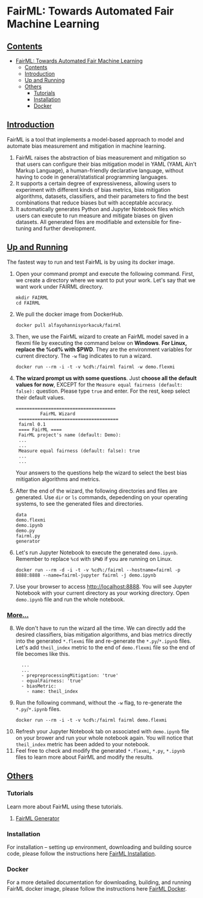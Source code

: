 # FairML: Towards Automated Fair Machine Learning


## [Contents](#Contents)

- [FairML: Towards Automated Fair Machine Learning](#fairml-towards-automated-fair-machine-learning)
  - [Contents](#contents)
  - [Introduction](#introduction)
  - [Up and Running](#up-and-running)
  - [Others](#others)
    - [Tutorials](#tutorials)
    - [Installation](#installation)
    - [Docker](#docker)

## [Introduction](#contents)

FairML is a tool that implements a model-based approach to model and automate bias measurement and mitigation in machine learning. 

1. FairML raises the abstraction of bias measurement and mitigation so that users can configure their bias mitigation model in YAML (YAML Ain't Markup Language), a human-friendly declarative language, without having to code in general/statistical programming languages.
2. It supports a certain degree of expressiveness, allowing users to experiment with different kinds of bias metrics, bias mitigation algorithms, datasets, classifiers, and their parameters to find the best combinations that reduce biases but with acceptable accuracy.
3. It automatically generates Python and Jupyter Notebook files which users can execute to run measure and mitigate biases on given datasets. All generated files are modifiable and extensible for fine-tuning and further development.


## [Up and Running](#contents)

The fastest way to run and test FairML is by using its docker image.

1. Open your command prompt and execute the following command. First, we create a directory where we want to put your work. Let's say that we want work under FAIRML directory.
   ```
   mkdir FAIRML
   cd FAIRML
   ```
2. We pull the docker image from DockerHub. 
   ```
   docker pull alfayohannisyorkacuk/fairml
   ```
3. Then, we use the FairML wizard to create an FairML model saved in a flexmi file by executing the command below on **Windows**. **For Linux, replace the %cd% with $PWD**. They are the environment variables for current directory. The `-w` flag indicates to run a wizard.
   ```
   docker run --rm -i -t -v %cd%:/fairml fairml -w demo.flexmi
   ```
4. **The wizard prompt us with some questions**. Just **choose all the default values for now**, EXCEPT for the `Measure equal fairness (default: false):` question. Please type `true` and enter. For the rest, keep select their default values.
   ```:
   =====================================
            FairML Wizard
    =====================================
    fairml 0.1
    ==== FairML ====
    FairML project's name (default: Demo):
    ...
    ...
    Measure equal fairness (default: false): true
    ...
    ...
   ```
   
   Your answers to the questions help the wizard to select the best bias mitigation algorithms and metrics.

5. After the end of the wizard, the following directories and files are generated. Use `dir` or `ls` commands, depedending on your operating systems, to see the generated files and directories.
   ```
   data
   demo.flexmi
   demo.ipynb
   demo.py
   fairml.py
   generator
   ```
6. Let's run Jupyter Notebook to execute the generated `demo.ipynb`. Remember to replace `%cd` with `$PWD` if you are running on Linux.
   ```
   docker run --rm -d -i -t -v %cd%:/fairml --hostname=fairml -p 8888:8888 --name=fairml-jupyter fairml -j demo.ipynb
    ```
7. Use your browser to access [http://localhost:8888](http://localhost:8888). You will see Jupyter Notebook with your current directory as your working directory. Open `demo.ipynb` file and run the whole notebook.

### [More...](#contents)

8. We don't have to run the wizard all the time. We can directly add the desired classifiers, bias mitigation algorithms, and bias metrics directly into the generated `*.flexmi` file and re-generate the `*.py`/`*.ipynb` files. Let's add `theil_index` metric to the end of `demo.flexmi` file so the end of file becomes like this.
   ```
     ...
     ...
     - prepreprocessingMitigation: 'true'
     - equalFairness: 'true'
     - biasMetric: 
       - name: theil_index
   ```
9. Run the following command, without the `-w` flag, to re-generate the `*.py`/`*.ipynb` files.
   ```
   docker run --rm -i -t -v %cd%:/fairml fairml demo.flexmi
   ```
10. Refresh your Jupyter Notebook tab on associated with `demo.ipynb` file on your brower and run your whole notebook again. You will notice that `theil_index` metric has been added to your notebook.
11. Feel free to check and modify the generated `*.flexmi`, `*.py`, `*.ipynb` files to learn more about FairML and modify the results.

## [Others](#contents)

### Tutorials

Learn more about FairML using these tutorials.

1. [FairML Generator](docs/FairMLGenerator.md)

### Installation

For installation &ndash; setting up environment, downloading and building source code, please follow the instructions here [FairML Installation](docs/Installation.md).

### Docker

For a more detailed documentation for downloading, building, and running FairML docker image, please follow the instructions here [FairML Docker](docs/Docker.md).


